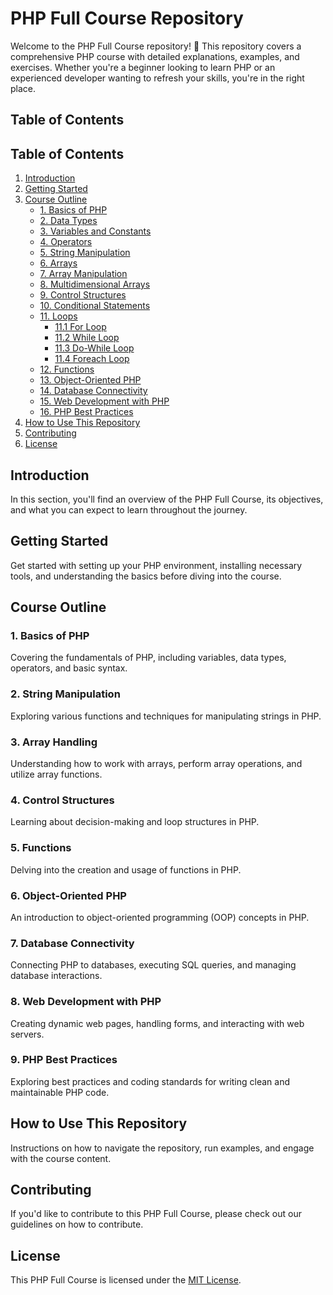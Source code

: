 
# PHP Full Course Repository

Welcome to the PHP Full Course repository! 🚀 This repository covers a comprehensive PHP course with detailed explanations, examples, and exercises. Whether you're a beginner looking to learn PHP or an experienced developer wanting to refresh your skills, you're in the right place.

## Table of Contents

## Table of Contents

1. [Introduction](#introduction)
2. [Getting Started](#getting-started)
3. [Course Outline](#course-outline)
   - [1. Basics of PHP](#1-basics-of-php)
   - [2. Data Types](#2-data-types)
   - [3. Variables and Constants](#3-variables-and-constants)
   - [4. Operators](#4-operators)
   - [5. String Manipulation](#5-string-manipulation)
   - [6. Arrays](#6-arrays)
   - [7. Array Manipulation](#7-array-manipulation)
   - [8. Multidimensional Arrays](#8-multidimensional-arrays)
   - [9. Control Structures](#9-control-structures)
   - [10. Conditional Statements](#10-conditional-statements)
   - [11. Loops](#11-loops)
      - [11.1 For Loop](#111-for-loop)
      - [11.2 While Loop](#112-while-loop)
      - [11.3 Do-While Loop](#113-do-while-loop)
      - [11.4 Foreach Loop](#114-foreach-loop)
   - [12. Functions](#12-functions)
   - [13. Object-Oriented PHP](#13-object-oriented-php)
   - [14. Database Connectivity](#14-database-connectivity)
   - [15. Web Development with PHP](#15-web-development-with-php)
   - [16. PHP Best Practices](#16-php-best-practices)
4. [How to Use This Repository](#how-to-use-this-repository)
5. [Contributing](#contributing)
6. [License](#license)


## Introduction

In this section, you'll find an overview of the PHP Full Course, its objectives, and what you can expect to learn throughout the journey.

## Getting Started

Get started with setting up your PHP environment, installing necessary tools, and understanding the basics before diving into the course.

## Course Outline

### 1. Basics of PHP

Covering the fundamentals of PHP, including variables, data types, operators, and basic syntax.

### 2. String Manipulation

Exploring various functions and techniques for manipulating strings in PHP.

### 3. Array Handling

Understanding how to work with arrays, perform array operations, and utilize array functions.

### 4. Control Structures

Learning about decision-making and loop structures in PHP.

### 5. Functions

Delving into the creation and usage of functions in PHP.

### 6. Object-Oriented PHP

An introduction to object-oriented programming (OOP) concepts in PHP.

### 7. Database Connectivity

Connecting PHP to databases, executing SQL queries, and managing database interactions.

### 8. Web Development with PHP

Creating dynamic web pages, handling forms, and interacting with web servers.

### 9. PHP Best Practices

Exploring best practices and coding standards for writing clean and maintainable PHP code.

## How to Use This Repository

Instructions on how to navigate the repository, run examples, and engage with the course content.

## Contributing

If you'd like to contribute to this PHP Full Course, please check out our guidelines on how to contribute.

## License

This PHP Full Course is licensed under the [MIT License](LICENSE).
